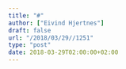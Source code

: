 ```yaml
---
title: "#"
author: ["Eivind Hjertnes"]
draft: false
url: "/2018/03/29//1251"
type: "post"
date: 2018-03-29T02:00:00+02:00
---
```

